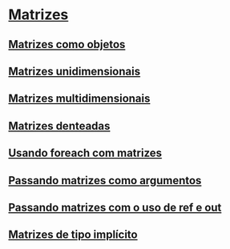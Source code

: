 # [Matrizes](index.md)
## [Matrizes como objetos](arrays-as-objects.md)
## [Matrizes unidimensionais](single-dimensional-arrays.md)
## [Matrizes multidimensionais](multidimensional-arrays.md)
## [Matrizes denteadas](jagged-arrays.md)
## [Usando foreach com matrizes](using-foreach-with-arrays.md)
## [Passando matrizes como argumentos](passing-arrays-as-arguments.md)
## [Passando matrizes com o uso de ref e out](passing-arrays-using-ref-and-out.md)
## [Matrizes de tipo implícito](implicitly-typed-arrays.md)
